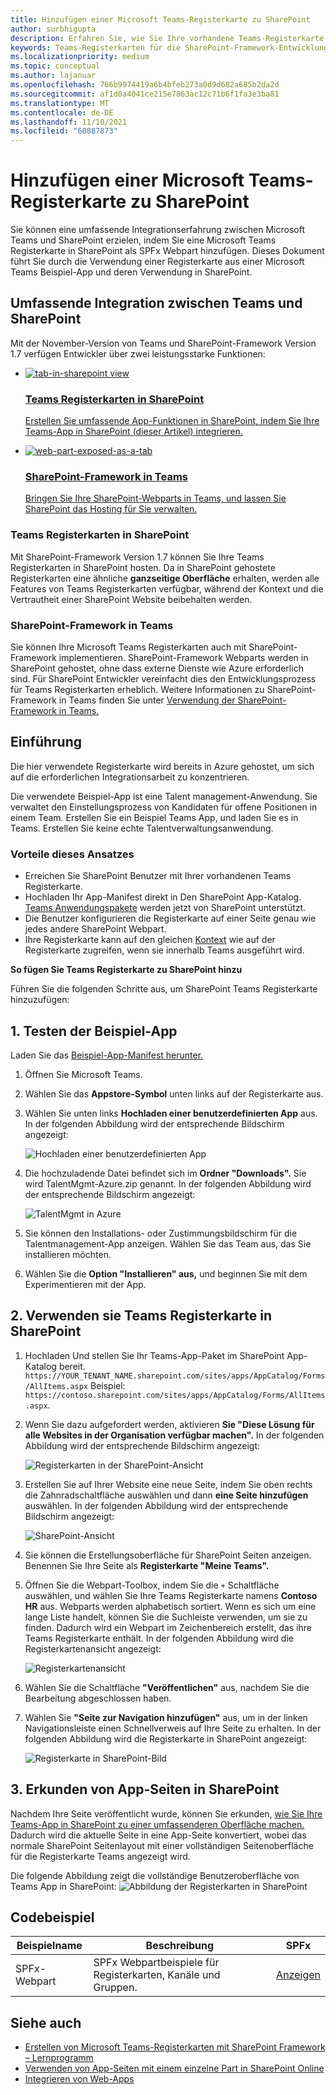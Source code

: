 ```yaml
---
title: Hinzufügen einer Microsoft Teams-Registerkarte zu SharePoint
author: surbhigupta
description: Erfahren Sie, wie Sie Ihre vorhandene Teams-Registerkarte mithilfe von Codebeispielen als SharePoint-Framework-Webpart SharePoint.
keywords: Teams-Registerkarten für die SharePoint-Framework-Entwicklung
ms.localizationpriority: medium
ms.topic: conceptual
ms.author: lajanuar
ms.openlocfilehash: 766b9974419a6b4bfeb273a0d9d682a685b2da2d
ms.sourcegitcommit: af1d0a4041ce215e7863ac12c71b6f1fa3e3ba81
ms.translationtype: MT
ms.contentlocale: de-DE
ms.lasthandoff: 11/10/2021
ms.locfileid: "60887873"
---
```

# <a name="add-teams-tab-to-sharepoint"></a>Hinzufügen einer Microsoft Teams-Registerkarte zu SharePoint

Sie können eine umfassende Integrationserfahrung zwischen Microsoft Teams und SharePoint erzielen, indem Sie eine Microsoft Teams Registerkarte in SharePoint als SPFx Webpart hinzufügen. Dieses Dokument führt Sie durch die Verwendung einer Registerkarte aus einer Microsoft Teams Beispiel-App und deren Verwendung in SharePoint. 

## <a name="rich-integration-between-teams-and-sharepoint"></a>Umfassende Integration zwischen Teams und SharePoint

Mit der November-Version von Teams und SharePoint-Framework Version 1.7 verfügen Entwickler über zwei leistungsstarke Funktionen:

<ul  class="panelContent cardsC">
<li>
    <a href="#introduction">
        <div class="cardSize">
            <div class="cardPadding">
                <div class="card">
                    <div class="cardImageOuter">
                        <div class="cardImage bgdAccent1">
                            <img src="~/assets/images/tabs/tabs-in-sharepoint/image084.png" alt="tab-in-sharepoint view"/>
                        </div>
                    </div>
                    <div class="cardText">
                        <h3>Teams Registerkarten in SharePoint</h3>
                        <p>Erstellen Sie umfassende App-Funktionen in SharePoint, indem Sie Ihre Teams-App in SharePoint (dieser Artikel) integrieren.</p>
                    </div>
                </div>
            </div>
        </div>
    </a>
</li>
<li>
    <a href="/sharepoint/dev/spfx/web-parts/get-started/using-web-part-as-ms-teams-tab">
        <div class="cardSize">
            <div class="cardPadding">
                <div class="card">
                    <div class="cardImageOuter">
                        <div class="cardImage bgdAccent1">
                            <img src="~/assets/images/tabs/tabs-in-sharepoint/SharePoint-web-part-exposed-as-a-Tab-in-Microsoft-Teams.png" alt="web-part-exposed-as-a-tab" />
                        </div>
                    </div>
                    <div class="cardText">
                        <h3>SharePoint-Framework in Teams</h3>
                        <p>Bringen Sie Ihre SharePoint-Webparts in Teams, und lassen Sie SharePoint das Hosting für Sie verwalten.</p>
                    </div>
                </div>
            </div>
        </div>
    </a>
</li>
</ul>

### <a name="teams-tabs-in-sharepoint"></a>Teams Registerkarten in SharePoint

Mit SharePoint-Framework Version 1.7 können Sie Ihre Teams Registerkarten in SharePoint hosten. Da in SharePoint gehostete Registerkarten eine ähnliche **ganzseitige Oberfläche** erhalten, werden alle Features von Teams Registerkarten verfügbar, während der Kontext und die Vertrautheit einer SharePoint Website beibehalten werden.

### <a name="sharepoint-framework-in-teams"></a>SharePoint-Framework in Teams

Sie können Ihre Microsoft Teams Registerkarten auch mit SharePoint-Framework implementieren. SharePoint-Framework Webparts werden in SharePoint gehostet, ohne dass externe Dienste wie Azure erforderlich sind. Für SharePoint Entwickler vereinfacht dies den Entwicklungsprozess für Teams Registerkarten erheblich. Weitere Informationen zu SharePoint-Framework in Teams finden Sie unter [Verwendung der SharePoint-Framework in Teams.](/sharepoint/dev/spfx/web-parts/get-started/using-web-part-as-ms-teams-tab)

## <a name="introduction"></a>Einführung

Die hier verwendete Registerkarte wird bereits in Azure gehostet, um sich auf die erforderlichen Integrationsarbeit zu konzentrieren.

Die verwendete Beispiel-App ist eine Talent management-Anwendung. Sie verwaltet den Einstellungsprozess von Kandidaten für offene Positionen in einem Team. Erstellen Sie ein Beispiel Teams App, und laden Sie es in Teams. Erstellen Sie keine echte Talentverwaltungsanwendung.

### <a name="benefits-of-this-approach"></a>Vorteile dieses Ansatzes

* Erreichen Sie SharePoint Benutzer mit Ihrer vorhandenen Teams Registerkarte.
* Hochladen Ihr App-Manifest direkt in Den SharePoint App-Katalog. [Teams Anwendungspakete](~/concepts/build-and-test/apps-package.md) werden jetzt von SharePoint unterstützt.
* Die Benutzer konfigurieren die Registerkarte auf einer Seite genau wie jedes andere SharePoint Webpart.
* Ihre Registerkarte kann auf den gleichen [Kontext](~/tabs/how-to/access-teams-context.md) wie auf der Registerkarte zugreifen, wenn sie innerhalb Teams ausgeführt wird.

**So fügen Sie Teams Registerkarte zu SharePoint hinzu**

Führen Sie die folgenden Schritte aus, um SharePoint Teams Registerkarte hinzuzufügen:

## <a name="1-test-the-sample-app"></a>1. Testen der Beispiel-App

Laden Sie das [Beispiel-App-Manifest herunter.](https://github.com/MicrosoftDocs/msteams-docs/raw/master/msteams-platform/assets/downloads/TalentMgmt-Azure.zip)

1. Öffnen Sie Microsoft Teams.
1. Wählen Sie das **Appstore-Symbol** unten links auf der Registerkarte aus.
1. Wählen Sie unten links **Hochladen einer benutzerdefinierten App** aus. In der folgenden Abbildung wird der entsprechende Bildschirm angezeigt:  

    ![Hochladen einer benutzerdefinierten App](~/assets/images/tabs/tabs-in-sharepoint/upload-custom-app.png)

1. Die hochzuladende Datei befindet sich im **Ordner "Downloads".** Sie wird TalentMgmt-Azure.zip genannt. In der folgenden Abbildung wird der entsprechende Bildschirm angezeigt:
 
    ![TalentMgmt in Azure](~/assets/images/tabs/tabs-in-sharepoint/talentmgmt-azure.png)

1. Sie können den Installations- oder Zustimmungsbildschirm für die Talentmanagement-App anzeigen. Wählen Sie das Team aus, das Sie installieren möchten. 
1. Wählen Sie die **Option "Installieren" aus,** und beginnen Sie mit dem Experimentieren mit der App.

## <a name="2-use-teams-tab-in-sharepoint"></a>2. Verwenden sie Teams Registerkarte in SharePoint

1. Hochladen Und stellen Sie Ihr Teams-App-Paket im SharePoint App-Katalog bereit. `https://YOUR_TENANT_NAME.sharepoint.com/sites/apps/AppCatalog/Forms/AllItems.aspx` Beispiel: `https://contoso.sharepoint.com/sites/apps/AppCatalog/Forms/AllItems.aspx`.

1. Wenn Sie dazu aufgefordert werden, aktivieren **Sie "Diese Lösung für alle Websites in der Organisation verfügbar machen".**
In der folgenden Abbildung wird der entsprechende Bildschirm angezeigt:

   ![Registerkarten in der SharePoint-Ansicht](~/assets/images/tabs/tabs-in-sharepoint/image065.png)

1. Erstellen Sie auf Ihrer Website eine neue Seite, indem Sie oben rechts die Zahnradschaltfläche auswählen und dann **eine Seite hinzufügen** auswählen.
In der folgenden Abbildung wird der entsprechende Bildschirm angezeigt:

   ![SharePoint-Ansicht](~/assets/images/tabs/tabs-in-sharepoint/image066.png)

1. Sie können die Erstellungsoberfläche für SharePoint Seiten anzeigen. Benennen Sie Ihre Seite als **Registerkarte "Meine Teams".**

1. Öffnen Sie die Webpart-Toolbox, indem Sie die `+` Schaltfläche auswählen, und wählen Sie Ihre Teams Registerkarte namens **Contoso HR** aus. Webparts werden alphabetisch sortiert. Wenn es sich um eine lange Liste handelt, können Sie die Suchleiste verwenden, um sie zu finden. Dadurch wird ein Webpart im Zeichenbereich erstellt, das ihre Teams Registerkarte enthält. In der folgenden Abbildung wird die Registerkartenansicht angezeigt:

   ![Registerkartenansicht](~/assets/images/tabs/tabs-in-sharepoint/image071.png)

1. Wählen Sie die Schaltfläche **"Veröffentlichen"** aus, nachdem Sie die Bearbeitung abgeschlossen haben.

1. Wählen Sie **"Seite zur Navigation hinzufügen"** aus, um in der linken Navigationsleiste einen Schnellverweis auf Ihre Seite zu erhalten. In der folgenden Abbildung wird die Registerkarte in SharePoint angezeigt: 

   ![Registerkarte in SharePoint-Bild](~/assets/images/tabs/tabs-in-sharepoint/image073.png)

## <a name="3-explore-app-pages-in-sharepoint"></a>3. Erkunden von App-Seiten in SharePoint

Nachdem Ihre Seite veröffentlicht wurde, können Sie erkunden, [wie Sie Ihre Teams-App in SharePoint zu einer umfassenderen Oberfläche machen.](/sharepoint/dev/spfx/web-parts/single-part-app-pages) Dadurch wird die aktuelle Seite in eine App-Seite konvertiert, wobei das normale SharePoint Seitenlayout mit einer vollständigen Seitenoberfläche für die Registerkarte Teams angezeigt wird. 

Die folgende Abbildung zeigt die vollständige Benutzeroberfläche von Teams App in SharePoint: ![ Abbildung der Registerkarten in SharePoint](~/assets/images/tabs/tabs-in-sharepoint/image085.png)

## <a name="code-sample"></a>Codebeispiel
| **Beispielname** | **Beschreibung** | **SPFx** |
|-----------------|-----------------|----------|
| SPFx-Webpart | SPFx Webpartbeispiele für Registerkarten, Kanäle und Gruppen. | [Anzeigen](https://github.com/OfficeDev/Microsoft-Teams-Samples/tree/main/samples/tab-channel-group/spfx)

## <a name="see-also"></a>Siehe auch

* [Erstellen von Microsoft Teams-Registerkarten mit SharePoint Framework – Lernprogramm](/sharepoint/dev/spfx/web-parts/get-started/using-web-part-as-ms-teams-tab)
* [Verwenden von App-Seiten mit einem einzelne Part in SharePoint Online](/sharepoint/dev/spfx/web-parts/single-part-app-pages)
* [Integrieren von Web-Apps](~/samples/integrate-web-apps-overview.md)
